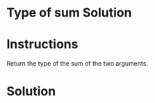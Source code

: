 # Type of sum Solution

# Instructions

Return the type of the sum of the two arguments.

# Solution
